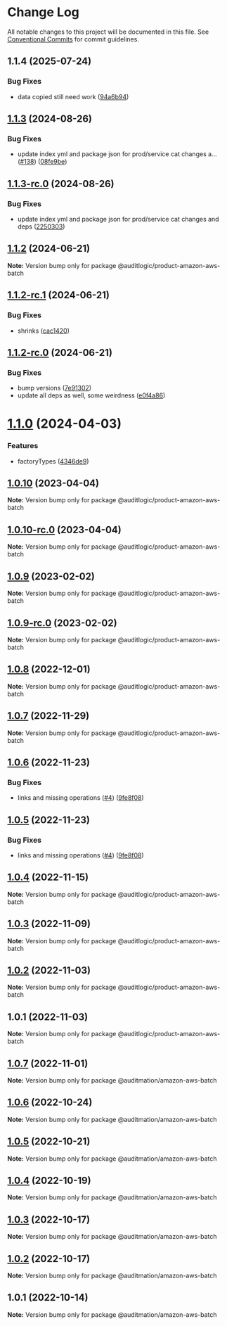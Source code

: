 # Change Log

All notable changes to this project will be documented in this file.
See [Conventional Commits](https://conventionalcommits.org) for commit guidelines.

## 1.1.4 (2025-07-24)


### Bug Fixes

* data copied still need work ([94a6b94](https://github.com/zerobias-org/product/commit/94a6b942fb0516367548599d739529536132755a))





## [1.1.3](https://github.com/auditlogic/product/compare/@auditlogic/product-amazon-aws-batch@1.1.2...@auditlogic/product-amazon-aws-batch@1.1.3) (2024-08-26)


### Bug Fixes

* update index yml and package json for prod/service cat changes a… ([#138](https://github.com/auditlogic/product/issues/138)) ([08fe9be](https://github.com/auditlogic/product/commit/08fe9beb1c8457462a19bc69caa02e6212d97e1a))





## [1.1.3-rc.0](https://github.com/auditlogic/product/compare/@auditlogic/product-amazon-aws-batch@1.1.2...@auditlogic/product-amazon-aws-batch@1.1.3-rc.0) (2024-08-26)


### Bug Fixes

* update index yml and package json for prod/service cat changes and deps ([2250303](https://github.com/auditlogic/product/commit/225030363a363608240135b7ebed386b28f01e4b))





## [1.1.2](https://github.com/auditlogic/product/compare/@auditlogic/product-amazon-aws-batch@1.1.2-rc.1...@auditlogic/product-amazon-aws-batch@1.1.2) (2024-06-21)

**Note:** Version bump only for package @auditlogic/product-amazon-aws-batch





## [1.1.2-rc.1](https://github.com/auditlogic/product/compare/@auditlogic/product-amazon-aws-batch@1.1.2-rc.0...@auditlogic/product-amazon-aws-batch@1.1.2-rc.1) (2024-06-21)


### Bug Fixes

* shrinks ([cac1420](https://github.com/auditlogic/product/commit/cac14200fefcd8183ab69fe89a47bd3f70f563e9))





## [1.1.2-rc.0](https://github.com/auditlogic/product/compare/@auditlogic/product-amazon-aws-batch@1.1.0...@auditlogic/product-amazon-aws-batch@1.1.2-rc.0) (2024-06-21)


### Bug Fixes

* bump versions ([7e91302](https://github.com/auditlogic/product/commit/7e913023b8b312150ed7762c32fbbe616be71de5))
* update all deps as well, some weirdness ([e0f4a86](https://github.com/auditlogic/product/commit/e0f4a864714e2d3de6bbf3da014d5312fe53be2f))





# [1.1.0](https://github.com/auditlogic/product/compare/@auditlogic/product-amazon-aws-batch@1.0.10...@auditlogic/product-amazon-aws-batch@1.1.0) (2024-04-03)


### Features

* factoryTypes ([4346de9](https://github.com/auditlogic/product/commit/4346de92693aee892fccf725338ffc7b80ab182b))





## [1.0.10](https://github.com/auditlogic/product/compare/@auditlogic/product-amazon-aws-batch@1.0.9...@auditlogic/product-amazon-aws-batch@1.0.10) (2023-04-04)

**Note:** Version bump only for package @auditlogic/product-amazon-aws-batch





## [1.0.10-rc.0](https://github.com/auditlogic/product/compare/@auditlogic/product-amazon-aws-batch@1.0.9...@auditlogic/product-amazon-aws-batch@1.0.10-rc.0) (2023-04-04)

**Note:** Version bump only for package @auditlogic/product-amazon-aws-batch





## [1.0.9](https://github.com/auditlogic/product/compare/@auditlogic/product-amazon-aws-batch@1.0.8...@auditlogic/product-amazon-aws-batch@1.0.9) (2023-02-02)

**Note:** Version bump only for package @auditlogic/product-amazon-aws-batch





## [1.0.9-rc.0](https://github.com/auditlogic/product/compare/@auditlogic/product-amazon-aws-batch@1.0.8...@auditlogic/product-amazon-aws-batch@1.0.9-rc.0) (2023-02-02)

**Note:** Version bump only for package @auditlogic/product-amazon-aws-batch





## [1.0.8](https://github.com/auditlogic/product/compare/@auditlogic/product-amazon-aws-batch@1.0.7...@auditlogic/product-amazon-aws-batch@1.0.8) (2022-12-01)

**Note:** Version bump only for package @auditlogic/product-amazon-aws-batch





## [1.0.7](https://github.com/auditlogic/product/compare/@auditlogic/product-amazon-aws-batch@1.0.6...@auditlogic/product-amazon-aws-batch@1.0.7) (2022-11-29)

**Note:** Version bump only for package @auditlogic/product-amazon-aws-batch





## [1.0.6](https://github.com/auditlogic/product/compare/@auditlogic/product-amazon-aws-batch@1.0.4...@auditlogic/product-amazon-aws-batch@1.0.6) (2022-11-23)


### Bug Fixes

* links and missing operations ([#4](https://github.com/auditlogic/product/issues/4)) ([9fe8f08](https://github.com/auditlogic/product/commit/9fe8f08fe7c57fdb79f991ac35bd6ac2e7dcad38))





## [1.0.5](https://github.com/auditlogic/product/compare/@auditlogic/product-amazon-aws-batch@1.0.4...@auditlogic/product-amazon-aws-batch@1.0.5) (2022-11-23)


### Bug Fixes

* links and missing operations ([#4](https://github.com/auditlogic/product/issues/4)) ([9fe8f08](https://github.com/auditlogic/product/commit/9fe8f08fe7c57fdb79f991ac35bd6ac2e7dcad38))





## [1.0.4](https://github.com/auditlogic/product/compare/@auditlogic/product-amazon-aws-batch@1.0.3...@auditlogic/product-amazon-aws-batch@1.0.4) (2022-11-15)

**Note:** Version bump only for package @auditlogic/product-amazon-aws-batch





## [1.0.3](https://github.com/auditlogic/product/compare/@auditlogic/product-amazon-aws-batch@1.0.2...@auditlogic/product-amazon-aws-batch@1.0.3) (2022-11-09)

**Note:** Version bump only for package @auditlogic/product-amazon-aws-batch





## [1.0.2](https://github.com/auditlogic/product/compare/@auditlogic/product-amazon-aws-batch@1.0.1...@auditlogic/product-amazon-aws-batch@1.0.2) (2022-11-03)

**Note:** Version bump only for package @auditlogic/product-amazon-aws-batch





## 1.0.1 (2022-11-03)

**Note:** Version bump only for package @auditlogic/product-amazon-aws-batch





## [1.0.7](https://github.com/auditmation/store-content/compare/@auditmation/amazon-aws-batch@1.0.6...@auditmation/amazon-aws-batch@1.0.7) (2022-11-01)

**Note:** Version bump only for package @auditmation/amazon-aws-batch





## [1.0.6](https://github.com/auditmation/store-content/compare/@auditmation/amazon-aws-batch@1.0.5...@auditmation/amazon-aws-batch@1.0.6) (2022-10-24)

**Note:** Version bump only for package @auditmation/amazon-aws-batch





## [1.0.5](https://github.com/auditmation/store-content/compare/@auditmation/amazon-aws-batch@1.0.4...@auditmation/amazon-aws-batch@1.0.5) (2022-10-21)

**Note:** Version bump only for package @auditmation/amazon-aws-batch





## [1.0.4](https://github.com/auditmation/store-content/compare/@auditmation/amazon-aws-batch@1.0.3...@auditmation/amazon-aws-batch@1.0.4) (2022-10-19)

**Note:** Version bump only for package @auditmation/amazon-aws-batch





## [1.0.3](https://github.com/auditmation/store-content/compare/@auditmation/amazon-aws-batch@1.0.2...@auditmation/amazon-aws-batch@1.0.3) (2022-10-17)

**Note:** Version bump only for package @auditmation/amazon-aws-batch





## [1.0.2](https://github.com/auditmation/store-content/compare/@auditmation/amazon-aws-batch@1.0.1...@auditmation/amazon-aws-batch@1.0.2) (2022-10-17)

**Note:** Version bump only for package @auditmation/amazon-aws-batch





## 1.0.1 (2022-10-14)

**Note:** Version bump only for package @auditmation/amazon-aws-batch
